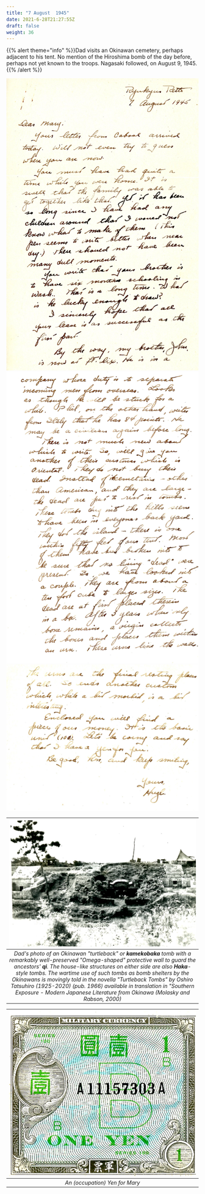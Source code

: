 ```yaml
---
title: "7 August  1945"
date: 2021-6-28T21:27:55Z
draft: false
weight: 36
---
```

 {{% alert theme="info" %}}Dad visits an Okinawan cemetery, perhaps adjacent to his tent. No mention of the Hiroshima bomb of the day before, perhaps not yet known to the troops.  Nagasaki followed, on August 9, 1945.{{% /alert %}}

![page 1](img111.jpg)
![page 2](img112.jpg)
![page 3](img113.jpg)


| ![Okinawa](img114.jpg?height=400px)|
|:---:|
|*Dad's photo of an Okinawan "turtleback" or **kamekobaka** tomb with a remarkably well-preserved "Omega-shaped" protective wall to guard the ancestors' **qi**. The house-like structures on either side are also **Haka**-style tombs.  The wartime use of such tombs as bomb shelters by the Okinawans is movingly told in the novella "Turtleback Tombs" by Oshiro Tatsuhiro (1925-2020) (pub. 1966) available in translation in "Southern Exposure - Modern Japanese Literature from Okinawa (Molasky and Rabson, 2000)*|


| ![Yen](img115.jpg?height=300px)|
|:---:|
|*An (occupation) Yen for Mary*|







